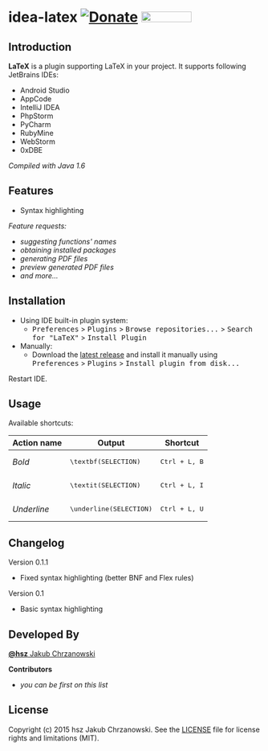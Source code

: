 idea-latex [![Donate](https://www.paypalobjects.com/en_US/i/btn/btn_donate_SM.gif)](https://www.paypal.com/cgi-bin/webscr?cmd=_s-xclick&hosted_button_id=V6QCW4DR2XWY4) <a href="http://blockchain.info/address/1BUbqKrUBmGGSnMybzGCsJyAWJbh4CcwE1"><img src="https://www.gnu.org/software/octave/images/donate-bitcoin.png" width="100" height="21"/></a>
==========

Introduction
------------

**LaTeX** is a plugin supporting LaTeX in your project. It supports following JetBrains IDEs:

- Android Studio
- AppCode
- IntelliJ IDEA
- PhpStorm
- PyCharm
- RubyMine
- WebStorm
- 0xDBE

*Compiled with Java 1.6*


Features
--------

- Syntax highlighting

*Feature requests:*

- *suggesting functions' names*
- *obtaining installed packages*
- *generating PDF files*
- *preview generated PDF files*
- *and more...*


Installation
------------

- Using IDE built-in plugin system:
  - <kbd>Preferences</kbd> > <kbd>Plugins</kbd> > <kbd>Browse repositories...</kbd> > <kbd>Search for "LaTeX"</kbd> > <kbd>Install Plugin</kbd>
- Manually:
  - Download the [latest release][latest-release] and install it manually using <kbd>Preferences</kbd> > <kbd>Plugins</kbd> > <kbd>Install plugin from disk...</kbd>
  
Restart IDE.


Usage
-----

Available shortcuts:

| Action name      | Output                                             | Shortcut               |
| ---------------- | -------------------------------------------------- | ---------------------- |
| *Bold*           | <pre lang="latex">\textbf(SELECTION)</pre>         | <kbd>Ctrl + L, B</kbd> |
| *Italic*         | <pre lang="latex">\textit(SELECTION)</pre>         | <kbd>Ctrl + L, I</kbd> |
| *Underline*      | <pre lang="latex">\underline(SELECTION)</pre>      | <kbd>Ctrl + L, U</kbd> |


Changelog
---------

Version 0.1.1

- Fixed syntax highlighting (better BNF and Flex rules)

Version 0.1

- Basic syntax highlighting


Developed By
------------

[**@hsz** Jakub Chrzanowski][hsz]


**Contributors**

- *you can be first on this list*


License
-------

Copyright (c) 2015 hsz Jakub Chrzanowski. See the [LICENSE](./LICENSE) file for license rights and limitations (MIT).

    
[hsz]:                    http://hsz.mobi
[latest-release]:         https://github.com/hsz/idea-latex/releases/latest
